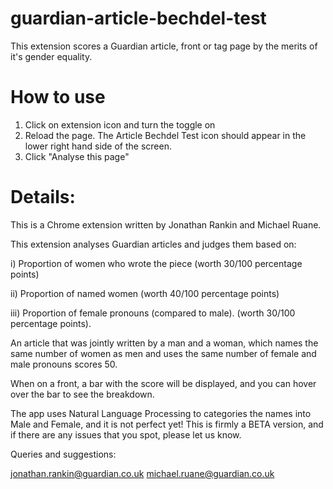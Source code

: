 
# guardian-article-bechdel-test

This extension scores a Guardian article, front or tag page by the merits of it's gender equality.

# How to use

1) Click on extension icon and turn the toggle on
2) Reload the page. The Article Bechdel Test icon should appear in the lower right hand side of the screen.
3) Click "Analyse this page"

# Details:

This is a Chrome extension written by Jonathan Rankin and Michael Ruane.

This extension analyses Guardian articles and judges them based on:

i) Proportion of women who wrote the piece (worth 30/100 percentage points)

ii) Proportion of named women (worth 40/100 percentage points)

iii) Proportion of female pronouns (compared to male). (worth 30/100 percentage points).

An article that was jointly written by a man and a woman, which names the same number of women as men and uses the same number of
female and male pronouns scores 50. 

When on a front, a bar with the score will be displayed, and you can hover over the bar to see the breakdown.

The app uses Natural Language Processing to categories the names into Male and Female, and it is not perfect yet! This is firmly a BETA version, and if there are any issues that you spot, please let us know. 

Queries and suggestions: 

jonathan.rankin@guardian.co.uk
michael.ruane@guardian.co.uk
